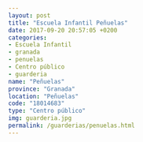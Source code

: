 ```yaml
---
layout: post
title: "Escuela Infantil Peñuelas"
date: 2017-09-20 20:57:05 +0200
categories:
- Escuela Infantil
- granada
- penuelas
- Centro público
- guarderia
name: "Peñuelas"
province: "Granada"
location: "Peñuelas"
code: "18014683"
type: "Centro público"
img: guarderia.jpg
permalink: /guarderias/penuelas.html
---
```

